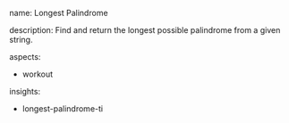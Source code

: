 name: Longest Palindrome

description: Find and return the longest possible palindrome from a given string.

aspects:
  - workout

insights:
  - longest-palindrome-ti